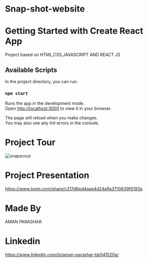 # Snap-shot-website
# Getting Started with Create React App

Project based on HTML,CSS,JAVASCRIPT AND REACT JS

## Available Scripts

In the project directory, you can run:

### `npm start`

Runs the app in the development mode.\
Open [http://localhost:3000](http://localhost:3000) to view it in your browser.

The page will reload when you make changes.\
You may also see any lint errors in the console.

# Project Tour

![snapscout](https://user-images.githubusercontent.com/107232134/195151435-7ee174e3-679e-41fb-be2b-7932d9959152.png)

# Project Presentation 
https://www.loom.com/share/c217d6ed4aae4d24a9a3710639f5193a

# Made By 
AMAN PARASHAR

# Linkedin
https://www.linkedin.com/in/aman-parashar-bb541520a/
